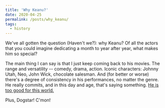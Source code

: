 ```yaml
---
title: 'Why Keanu?'
date: 2020-04-25
permalink: /posts/why_keanu/
tags:
  - history
---
```


We've all gotten the question (Haven't we?): why Keanu? Of all the actors that you could imagine dedicating a month to year after year, what makes him so special?

The main thing I can say is that I just keep coming back to his movies. The range and versatility -- comedy, drama, action. Iconic characters: Johnny Utah, Neo, John Wick, chocolate salesman. And (for better or worse) there's a degree of consistency in his performances, no matter the genre. He really commits, and in this day and age, that's saying something. [He is too good for this world.](https://www.newyorker.com/culture/culture-desk/keanu-reeves-is-too-good-for-this-world)


Plus, Dogstar! C'mon!

